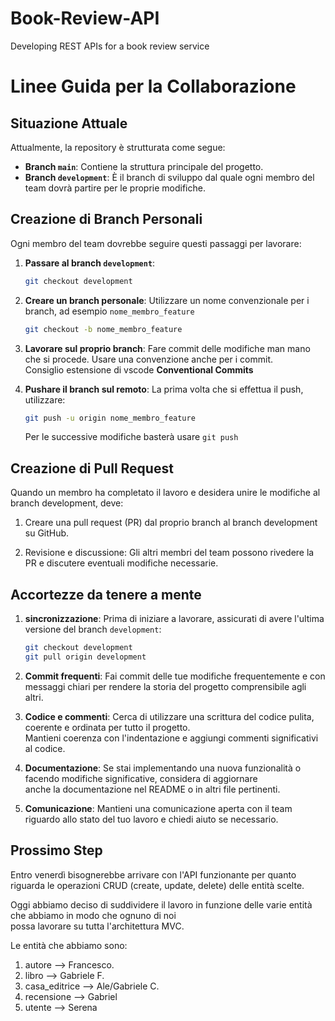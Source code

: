 # Book-Review-API
Developing REST APIs for a book review service  

# Linee Guida per la Collaborazione

## Situazione Attuale

Attualmente, la repository è strutturata come segue:

- **Branch `main`**: Contiene la struttura principale del progetto.
- **Branch `development`**: È il branch di sviluppo dal quale ogni membro del team dovrà partire per le proprie modifiche.

## Creazione di Branch Personali

Ogni membro del team dovrebbe seguire questi passaggi per lavorare:

1. **Passare al branch `development`**:
   ```bash
   git checkout development
   ```
2. **Creare un branch personale**: Utilizzare un nome convenzionale per i branch, ad esempio `nome_membro_feature`  
    ```bash
    git checkout -b nome_membro_feature
    ```
3. **Lavorare sul proprio branch**: Fare commit delle modifiche man mano che si procede. Usare una convenzione anche per i commit.  
    Consiglio estensione di vscode **Conventional Commits** 

4. **Pushare il branch sul remoto**: La prima volta che si effettua il push, utilizzare:  
    ```bash
    git push -u origin nome_membro_feature
    ```
    Per le successive modifiche basterà usare `git push`  

## Creazione di Pull Request  

Quando un membro ha completato il lavoro e desidera unire le modifiche al branch development, deve:

1. Creare una pull request (PR) dal proprio branch al branch development su GitHub.  

2. Revisione e discussione: Gli altri membri del team possono rivedere la PR e discutere eventuali modifiche necessarie.  

## Accortezze da tenere a mente

1. **sincronizzazione**: Prima di iniziare a lavorare, assicurati di avere l'ultima versione del branch `development`:  
    ```bash
    git checkout development
    git pull origin development
    ```
2. **Commit frequenti**: Fai commit delle tue modifiche frequentemente e con messaggi chiari per rendere la storia del progetto comprensibile agli altri.  

3. **Codice e commenti**: Cerca di utilizzare una scrittura del codice pulita, coerente e ordinata per tutto il progetto.  
     Mantieni coerenza con l'indentazione e aggiungi commenti significativi al codice.  

4. **Documentazione**: Se stai implementando una nuova funzionalità o facendo modifiche significative, considera di aggiornare  
     anche la documentazione nel README o in altri file pertinenti.  

5. **Comunicazione**: Mantieni una comunicazione aperta con il team riguardo allo stato del tuo lavoro e chiedi aiuto se necessario.  

## Prossimo Step

Entro venerdì bisognerebbe arrivare con l'API funzionante per quanto riguarda le operazioni CRUD (create, update, delete) delle entità scelte.  

Oggi abbiamo deciso di suddividere il lavoro in funzione delle varie entità che abbiamo in modo che ognuno di noi  
possa lavorare su tutta l'architettura MVC.

Le entità che abbiamo sono:  
1. autore --> Francesco.
2. libro --> Gabriele F.
3. casa_editrice --> Ale/Gabriele C.
4. recensione --> Gabriel
5. utente --> Serena    





